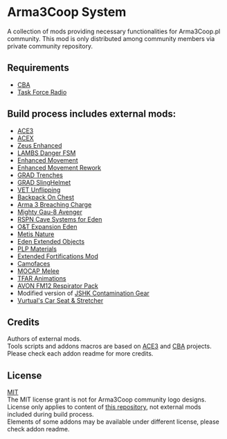 # Arma3Coop System
A collection of mods providing necessary functionalities for Arma3Coop.pl community. This mod is only distributed among community members via private community repository.

## Requirements
- [CBA](https://github.com/CBATeam/CBA_A3)
- [Task Force Radio](https://github.com/michail-nikolaev/task-force-arma-3-radio)

## Build process includes external mods:
- [ACE3](https://github.com/acemod/ACE3)
- [ACEX](https://github.com/acemod/ACEX)
- [Zeus Enhanced](https://github.com/zen-mod/ZEN)
- [LAMBS Danger FSM](https://github.com/nk3nny/LambsDanger)
- [Enhanced Movement](https://forums.bohemia.net/forums/topic/174788-enhanced-movement/)
- [Enhanced Movement Rework](https://github.com/SceptreOfficial/Enhanced-Movement-Rework)
- [GRAD Trenches](https://github.com/gruppe-adler/grad_trenches)
- [GRAD SlingHelmet](https://github.com/DerZade/grad_slinghelmet)
- [VET Unflipping](https://github.com/veteran29/vet_unflipping)
- [Backpack On Chest](https://github.com/DerZade/BackpackOnChest)
- [Arma 3 Breaching Charge](https://github.com/ampersand38/Arma-3-Breaching-Charge)
- [Mighty Gau-8 Avenger](https://github.com/Zabuzard/MightyGau-8Avenger)
- [RSPN Cave Systems for Eden](https://steamcommunity.com/sharedfiles/filedetails/?id=1678490017)
- [O&T Expansion Eden](https://steamcommunity.com/sharedfiles/filedetails/?id=1923321700)
- [Metis Nature](https://steamcommunity.com/sharedfiles/filedetails/?id=1951690856)
- [Eden Extended Objects](https://steamcommunity.com/sharedfiles/filedetails/?id=882231372)
- [PLP Materials](https://steamcommunity.com/sharedfiles/filedetails/?id=1354397885)
- [Extended Fortifications Mod](https://steamcommunity.com/sharedfiles/filedetails/?id=1109237932)
- [Camofaces](https://steamcommunity.com/sharedfiles/filedetails/?id=346665985)
- [MOCAP Melee](https://www.armaholic.com/page.php?id=27262)
- [TFAR Animations](https://steamcommunity.com/sharedfiles/filedetails/?id=2141020863)
- [AVON FM12 Respirator Pack](https://steamcommunity.com/sharedfiles/filedetails/?id=793350643)
- Modified version of [JSHK Contamination Gear](https://steamcommunity.com/sharedfiles/filedetails/?id=1738216191)
- [Vurtual's Car Seat & Stretcher](https://steamcommunity.com/sharedfiles/filedetails/?id=1381327410)


## Credits
Authors of external mods.  
Tools scripts and addons macros are based on [ACE3](https://github.com/acemod/ACE3) and [CBA](https://github.com/CBATeam/CBA_A3) projects.  
Please check each addon readme for more credits.

## License
[MIT](https://github.com/SzwedzikPL/A3CS/blob/master/LICENSE.md)  
The MIT license grant is not for Arma3Coop community logo designs.  
License only applies to content of [this repository](https://github.com/SzwedzikPL/A3CS), not external mods included during build process.  
Elements of some addons may be available under different license, please check addon readme.

